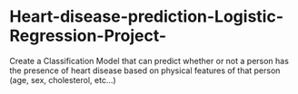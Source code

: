 # Heart-disease-prediction-Logistic-Regression-Project-
Create a Classification Model that can predict whether or not a person has the presence of heart disease based on physical features of that person (age, sex, cholesterol, etc...)
